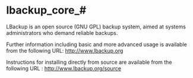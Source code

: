 # lbackup_core_#

LBackup is an open source (GNU GPL) backup system, aimed at systems administrators who demand reliable backups.

Further information including basic and more advanced usage is available from the following URL: 
<http://www.lbackup.org>

Instructions for installing directly from source are available from the following URL : 
<http://www.lbackup.org/source>

